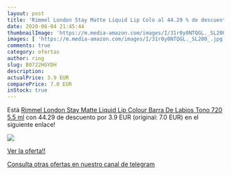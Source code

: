 ```yaml
---
layout: post
title: 'Rimmel London Stay Matte Liquid Lip Colo al 44.29 % de descuento'
date: 2020-06-04 21:45:44
thumbnailImage: 'https://m.media-amazon.com/images/I/31r0y0NTQGL._SL200_.jpg'
images: [ 'https://m.media-amazon.com/images/I/31r0y0NTQGL._SL200_.jpg' ]
comments: true
category: ofertas
author: ring
slug: B0722HGYDH
description:
actualPrice: 3.9 EUR
comparePrice: 7.0 EUR
inStock: true
---
```


Está [Rimmel London Stay Matte Liquid Lip Colour Barra De Labios Tono 720  5.5 ml](https://www.amazon.com/dp/B0722HGYDH/?tag=redken08-20) con 44.29 de descuento por 3.9 EUR (original: 7.0 EUR) en el siguiente enlace!

[![](https://m.media-amazon.com/images/I/31r0y0NTQGL._SL200_.jpg)](https://www.amazon.com/dp/B0722HGYDH/?tag=redken08-20)

[Ver la oferta!!](https://www.amazon.com/dp/B0722HGYDH/?tag=redken08-20)

[Consulta otras ofertas en nuestro canal de telegram](https://t.me/s/ofertas25)
